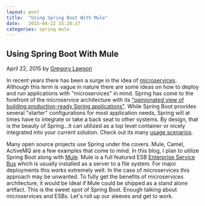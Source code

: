 ```yaml
---
layout: post
title:  "Using Spring Boot With Mule"
date:   2015-04-22 15:26:17
categories: spring mule
---
```


## Using Spring Boot With Mule

April 22, 2015 by [Gregory Lawson](/about.html)

In recent years there has been a surge in the idea of [microservices](http://martinfowler.com/articles/microservices.html).
Although this term is vague in nature there are some ideas on how to deploy and run applications
with "microservices" in mind. Spring has come to the forefront of the microservice architecture with its
["opinionated view of building production-ready Spring applications"](http://projects.spring.io/spring-boot/).
 While Spring Boot provides several "starter" configurations for most application needs, Spring will at times have to
integrate or take a back seat to other systems. By design, that is the beauty of Spring...it can utilized as a top level container
or nicely integrated into your current solution. Check out its many [usage scenarios](http://docs.spring.io/spring/docs/current/spring-framework-reference/htmlsingle/#overview-usagescenarios).

Many open source projects use Spring under the covers. Mule, Camel, ActiveMQ are a few examples that come to mind.
In this blog, I plan to utilize Spring Boot along with [Mule](https://www.mulesoft.com/platform/soa/mule-esb-open-source-esb).
 Mule is a full featured ESB [Enterprise Service Bus](http://en.wikipedia.org/wiki/Enterprise_service_bus) which is usually installed
as a server to a file system. For major deployments this works extremely well. In the case of microservices this approach may be
unwanted. To fully get the benefits of microservices architecture, it would be ideal if Mule could be shipped as a
stand alone artifact. This is the sweet spot of Spring Boot. Enough talking about microservices and ESBs. Let's roll
up our sleeves and get to work.

